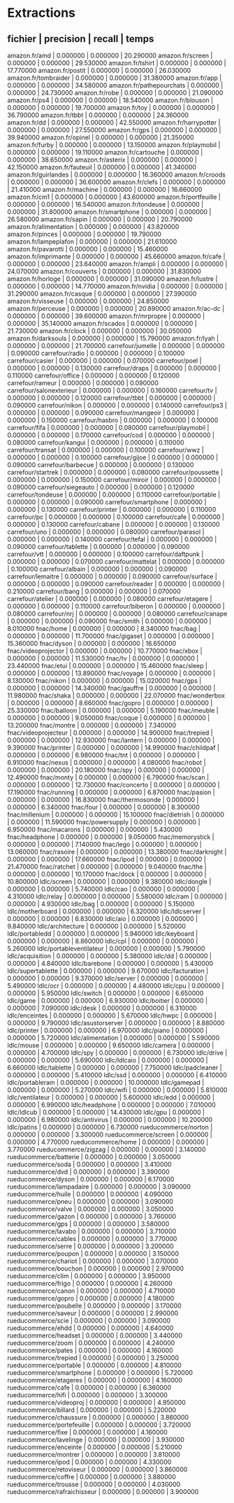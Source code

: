 Extractions
===========

fichier                      | precision | recall   | temps
-----------------------------------------------------------------------
amazon.fr/amd                | 0.000000  | 0.000000 | 20.290000
amazon.fr/screen             | 0.000000  | 0.000000 | 29.530000
amazon.fr/tshirt             | 0.000000  | 0.000000 | 17.770000
amazon.fr/postit             | 0.000000  | 0.000000 | 26.030000
amazon.fr/tombraider         | 0.000000  | 0.000000 | 31.380000
amazon.fr/app                | 0.000000  | 0.000000 | 34.580000
amazon.fr/pathepourchats     | 0.000000  | 0.000000 | 24.730000
amazon.fr/robe               | 0.000000  | 0.000000 | 21.090000
amazon.fr/ps4                | 0.000000  | 0.000000 | 18.540000
amazon.fr/blouson            | 0.000000  | 0.000000 | 19.700000
amazon.fr/toy                | 0.000000  | 0.000000 | 36.790000
amazon.fr/tbbt               | 0.000000  | 0.000000 | 24.360000
amazon.fr/dd                 | 0.000000  | 0.000000 | 42.550000
amazon.fr/harrypotter        | 0.000000  | 0.000000 | 27.550000
amazon.fr/gps                | 0.000000  | 0.000000 | 39.940000
amazon.fr/opinel             | 0.000000  | 0.000000 | 21.350000
amazon.fr/furby              | 0.000000  | 0.000000 | 13.150000
amazon.fr/playmobil          | 0.000000  | 0.000000 | 19.110000
amazon.fr/cartouche          | 0.000000  | 0.000000 | 38.650000
amazon.fr/asterix            | 0.000000  | 0.000000 | 42.150000
amazon.fr/fauteuil           | 0.000000  | 0.000000 | 41.340000
amazon.fr/guirlandes         | 0.000000  | 0.000000 | 16.360000
amazon.fr/croods             | 0.000000  | 0.000000 | 36.600000
amazon.fr/clefs              | 0.000000  | 0.000000 | 21.410000
amazon.fr/machine            | 0.000000  | 0.000000 | 16.660000
amazon.fr/cm1                | 0.000000  | 0.000000 | 43.600000
amazon.fr/portfeuille        | 0.000000  | 0.000000 | 16.540000
amazon.fr/tondeuse           | 0.000000  | 0.000000 | 31.800000
amazon.fr/smartphone         | 0.000000  | 0.000000 | 26.580000
amazon.fr/sapin              | 0.000000  | 0.000000 | 20.790000
amazon.fr/alimentation       | 0.000000  | 0.000000 | 43.820000
amazon.fr/pinces             | 0.000000  | 0.000000 | 19.790000
amazon.fr/lampeplafon        | 0.000000  | 0.000000 | 21.610000
amazon.fr/pavarotti          | 0.000000  | 0.000000 | 15.460000
amazon.fr/imprimante         | 0.000000  | 0.000000 | 45.660000
amazon.fr/cafe               | 0.000000  | 0.000000 | 23.640000
amazon.fr/ampli              | 0.000000  | 0.000000 | 24.070000
amazon.fr/couverts           | 0.000000  | 0.000000 | 31.830000
amazon.fr/horloge            | 0.000000  | 0.000000 | 31.090000
amazon.fr/lustre             | 0.000000  | 0.000000 | 14.770000
amazon.fr/nvidia             | 0.000000  | 0.000000 | 31.290000
amazon.fr/casque             | 0.000000  | 0.000000 | 27.390000
amazon.fr/visseuse           | 0.000000  | 0.000000 | 24.850000
amazon.fr/perceuse           | 0.000000  | 0.000000 | 20.890000
amazon.fr/ac-dc              | 0.000000  | 0.000000 | 39.600000
amazon.fr/mrpropre           | 0.000000  | 0.000000 | 35.140000
amazon.fr/scados             | 0.000000  | 0.000000 | 21.730000
amazon.fr/clock              | 0.000000  | 0.000000 | 30.050000
amazon.fr/darksouls          | 0.000000  | 0.000000 | 15.790000
amazon.fr/lyah               | 0.000000  | 0.000000 | 21.700000
carrefour/jumelle            | 0.000000  | 0.000000 | 0.090000
carrefour/radio              | 0.000000  | 0.000000 | 0.100000
carrefour/casier             | 0.000000  | 0.000000 | 0.070000
carrefour/poel               | 0.000000  | 0.000000 | 0.130000
carrefour/draps              | 0.000000  | 0.000000 | 0.110000
carrefour/office             | 0.000000  | 0.000000 | 0.120000
carrefour/rameur             | 0.000000  | 0.000000 | 0.090000
carrefour/salonexterieur     | 0.000000  | 0.000000 | 0.160000
carrefour/tv                 | 0.000000  | 0.000000 | 0.120000
carrefour/tbbt               | 0.000000  | 0.000000 | 0.090000
carrefour/nikon              | 0.000000  | 0.000000 | 0.140000
carrefour/ps3                | 0.000000  | 0.000000 | 0.090000
carrefour/mangeoir           | 0.000000  | 0.000000 | 0.150000
carrefour/hasbro             | 0.000000  | 0.000000 | 0.100000
carrefour/fifa               | 0.000000  | 0.000000 | 0.080000
carrefour/playmobil          | 0.000000  | 0.000000 | 0.170000
carrefour/cod                | 0.000000  | 0.000000 | 0.080000
carrefour/kangui             | 0.000000  | 0.000000 | 0.110000
carrefour/transat            | 0.000000  | 0.000000 | 0.100000
carrefour/wwz                | 0.000000  | 0.000000 | 0.100000
carrefour/gijoe              | 0.000000  | 0.000000 | 0.090000
carrefour/barbecue           | 0.000000  | 0.000000 | 0.130000
carrefour/startrek           | 0.000000  | 0.000000 | 0.080000
carrefour/poussette          | 0.000000  | 0.000000 | 0.150000
carrefour/miroir             | 0.000000  | 0.000000 | 0.090000
carrefour/siegeauto          | 0.000000  | 0.000000 | 0.120000
carrefour/tondeuse           | 0.000000  | 0.000000 | 0.110000
carrefour/portable           | 0.000000  | 0.000000 | 0.090000
carrefour/smartphone         | 0.000000  | 0.000000 | 0.130000
carrefour/printer            | 0.000000  | 0.000000 | 0.110000
carrefour/pc                 | 0.000000  | 0.000000 | 0.100000
carrefour/cafe               | 0.000000  | 0.000000 | 0.130000
carrefour/cabane             | 0.000000  | 0.000000 | 0.130000
carrefour/uno                | 0.000000  | 0.000000 | 0.080000
carrefour/parasol            | 0.000000  | 0.000000 | 0.140000
carrefour/tefal              | 0.000000  | 0.000000 | 0.090000
carrefour/tablette           | 0.000000  | 0.000000 | 0.090000
carrefour/vtt                | 0.000000  | 0.000000 | 0.100000
carrefour/daftpunk           | 0.000000  | 0.000000 | 0.070000
carrefour/mattelat           | 0.000000  | 0.000000 | 0.100000
carrefour/albain             | 0.000000  | 0.000000 | 0.090000
carrefour/lemaitre           | 0.000000  | 0.000000 | 0.090000
carrefour/surface            | 0.000000  | 0.000000 | 0.090000
carrefour/reader             | 0.000000  | 0.000000 | 0.210000
carrefour/bang               | 0.000000  | 0.000000 | 0.070000
carrefour/atelier            | 0.000000  | 0.000000 | 0.080000
carrefour/etagere            | 0.000000  | 0.000000 | 0.110000
carrefour/biberon            | 0.000000  | 0.000000 | 0.080000
carrefour/nrj                | 0.000000  | 0.000000 | 0.080000
carrefour/canape             | 0.000000  | 0.000000 | 0.090000
fnac/smith                   | 0.000000  | 0.000000 | 8.010000
fnac/home                    | 0.000000  | 0.000000 | 8.340000
fnac/bag                     | 0.000000  | 0.000000 | 11.700000
fnac/gigaset                 | 0.000000  | 0.000000 | 15.360000
fnac/dyson                   | 0.000000  | 0.000000 | 16.650000
fnac/videoprojector          | 0.000000  | 0.000000 | 10.770000
fnac/xbox                    | 0.000000  | 0.000000 | 11.530000
fnac/tv                      | 0.000000  | 0.000000 | 23.440000
fnac/etui                    | 0.000000  | 0.000000 | 15.460000
fnac/sleep                   | 0.000000  | 0.000000 | 13.890000
fnac/voyage                  | 0.000000  | 0.000000 | 8.130000
fnac/nikon                   | 0.000000  | 0.000000 | 15.020000
fnac/gps                     | 0.000000  | 0.000000 | 14.340000
fnac/gauffre                 | 0.000000  | 0.000000 | 11.980000
fnac/shaka                   | 0.000000  | 0.000000 | 22.070000
fnac/wonderbox               | 0.000000  | 0.000000 | 8.660000
fnac/gopro                   | 0.000000  | 0.000000 | 25.330000
fnac/balloon                 | 0.000000  | 0.000000 | 5.190000
fnac/meuble                  | 0.000000  | 0.000000 | 9.050000
fnac/coque                   | 0.000000  | 0.000000 | 13.200000
fnac/montre                  | 0.000000  | 0.000000 | 7.340000
fnac/videoprojecteur         | 0.000000  | 0.000000 | 14.900000
fnac/trepied                 | 0.000000  | 0.000000 | 12.930000
fnac/lantern                 | 0.000000  | 0.000000 | 9.390000
fnac/printer                 | 0.000000  | 0.000000 | 14.990000
fnac/childpaf                | 0.000000  | 0.000000 | 6.980000
fnac/tnt                     | 0.000000  | 0.000000 | 6.910000
fnac/nexus                   | 0.000000  | 0.000000 | 4.080000
fnac/robot                   | 0.000000  | 0.000000 | 20.180000
fnac/spy                     | 0.000000  | 0.000000 | 12.490000
fnac/monty                   | 0.000000  | 0.000000 | 6.790000
fnac/scan                    | 0.000000  | 0.000000 | 12.730000
fnac/concerto                | 0.000000  | 0.000000 | 17.190000
fnac/running                 | 0.000000  | 0.000000 | 6.870000
fnac/pasion                  | 0.000000  | 0.000000 | 16.830000
fnac/thermosonde             | 0.000000  | 0.000000 | 6.340000
fnac/four                    | 0.000000  | 0.000000 | 8.300000
fnac/millenium               | 0.000000  | 0.000000 | 15.100000
fnac/dietrish                | 0.000000  | 0.000000 | 11.590000
fnac/powersupply             | 0.000000  | 0.000000 | 6.950000
fnac/macarons                | 0.000000  | 0.000000 | 5.430000
fnac/headphone               | 0.000000  | 0.000000 | 9.050000
fnac/memorystick             | 0.000000  | 0.000000 | 7.140000
fnac/lego                    | 0.000000  | 0.000000 | 13.060000
fnac/rasoire                 | 0.000000  | 0.000000 | 13.380000
fnac/darknight               | 0.000000  | 0.000000 | 17.660000
fnac/ipod                    | 0.000000  | 0.000000 | 21.470000
fnac/ratchet                 | 0.000000  | 0.000000 | 9.040000
fnac/the                     | 0.000000  | 0.000000 | 10.170000
fnac/dock                    | 0.000000  | 0.000000 | 10.800000
ldlc/screen                  | 0.000000  | 0.000000 | 9.380000
ldlc/dongle                  | 0.000000  | 0.000000 | 5.740000
ldlc/cao                     | 0.000000  | 0.000000 | 4.310000
ldlc/relay                   | 0.000000  | 0.000000 | 5.580000
ldlc/ram                     | 0.000000  | 0.000000 | 4.930000
ldlc/bag                     | 0.000000  | 0.000000 | 5.150000
ldlc/motherboard             | 0.000000  | 0.000000 | 6.320000
ldlc/ldlcserver              | 0.000000  | 0.000000 | 6.830000
ldlc/aio                     | 0.000000  | 0.000000 | 9.840000
ldlc/architecture            | 0.000000  | 0.000000 | 5.520000
ldlc/portabledd              | 0.000000  | 0.000000 | 5.940000
ldlc/keyboard                | 0.000000  | 0.000000 | 8.860000
ldlc/cpl                     | 0.000000  | 0.000000 | 5.260000
ldlc/portableventilateur     | 0.000000  | 0.000000 | 5.790000
ldlc/acquisition             | 0.000000  | 0.000000 | 5.380000
ldlc/dd                      | 0.000000  | 0.000000 | 4.840000
ldlc/barebone                | 0.000000  | 0.000000 | 5.430000
ldlc/supertablette           | 0.000000  | 0.000000 | 9.670000
ldlc/facturation             | 0.000000  | 0.000000 | 9.370000
ldlc/server                  | 0.000000  | 0.000000 | 5.490000
ldlc/ocr                     | 0.000000  | 0.000000 | 4.480000
ldlc/cpu                     | 0.000000  | 0.000000 | 5.950000
ldlc/switch                  | 0.000000  | 0.000000 | 6.650000
ldlc/game                    | 0.000000  | 0.000000 | 6.930000
ldlc/boitier                 | 0.000000  | 0.000000 | 7.090000
ldlc/desk                    | 0.000000  | 0.000000 | 6.310000
ldlc/enceintes               | 0.000000  | 0.000000 | 5.670000
ldlc/hwpc                    | 0.000000  | 0.000000 | 9.790000
ldlc/asustorserver           | 0.000000  | 0.000000 | 8.880000
ldlc/printer                 | 0.000000  | 0.000000 | 6.970000
ldlc/piano                   | 0.000000  | 0.000000 | 5.720000
ldlc/alimentation            | 0.000000  | 0.000000 | 5.590000
ldlc/mouse                   | 0.000000  | 0.000000 | 9.650000
ldlc/camera                  | 0.000000  | 0.000000 | 4.700000
ldlc/spy                     | 0.000000  | 0.000000 | 6.730000
ldlc/drive                   | 0.000000  | 0.000000 | 5.690000
ldlc/ldlcaio                 | 0.000000  | 0.000000 | 6.660000
ldlc/tablette                | 0.000000  | 0.000000 | 7.750000
ldlc/padcleaner              | 0.000000  | 0.000000 | 5.410000
ldlc/ssd                     | 0.000000  | 0.000000 | 6.410000
ldlc/portableram             | 0.000000  | 0.000000 | 10.000000
ldlc/gamepad                 | 0.000000  | 0.000000 | 5.270000
ldlc/wifi                    | 0.000000  | 0.000000 | 5.810000
ldlc/ventilateur             | 0.000000  | 0.000000 | 5.600000
ldlc/edd                     | 0.000000  | 0.000000 | 6.990000
ldlc/headphone               | 0.000000  | 0.000000 | 7.010000
ldlc/ldlcub                  | 0.000000  | 0.000000 | 14.430000
ldlc/gpu                     | 0.000000  | 0.000000 | 6.980000
ldlc/antivirus               | 0.000000  | 0.000000 | 10.200000
ldlc/patins                  | 0.000000  | 0.000000 | 6.730000
rueducommerce/norton         | 0.000000  | 0.000000 | 3.300000
rueducommerce/screen         | 0.000000  | 0.000000 | 4.770000
rueducommerce/home           | 0.000000  | 0.000000 | 3.770000
rueducommerce/zigzag         | 0.000000  | 0.000000 | 3.140000
rueducommerce/batterie       | 0.000000  | 0.000000 | 3.050000
rueducommerce/soda           | 0.000000  | 0.000000 | 3.410000
rueducommerce/dvd            | 0.000000  | 0.000000 | 3.390000
rueducommerce/dyson          | 0.000000  | 0.000000 | 6.170000
rueducommerce/lampadaire     | 0.000000  | 0.000000 | 3.090000
rueducommerce/huile          | 0.000000  | 0.000000 | 4.090000
rueducommerce/pneu           | 0.000000  | 0.000000 | 3.090000
rueducommerce/valve          | 0.000000  | 0.000000 | 3.050000
rueducommerce/gazon          | 0.000000  | 0.000000 | 3.760000
rueducommerce/gps            | 0.000000  | 0.000000 | 3.580000
rueducommerce/lavabo         | 0.000000  | 0.000000 | 3.710000
rueducommerce/cables         | 0.000000  | 0.000000 | 3.770000
rueducommerce/serre          | 0.000000  | 0.000000 | 3.200000
rueducommerce/poupon         | 0.000000  | 0.000000 | 3.150000
rueducommerce/chariot        | 0.000000  | 0.000000 | 3.070000
rueducommerce/bouchon        | 0.000000  | 0.000000 | 2.970000
rueducommerce/clim           | 0.000000  | 0.000000 | 3.950000
rueducommerce/frigo          | 0.000000  | 0.000000 | 4.260000
rueducommerce/canon          | 0.000000  | 0.000000 | 4.710000
rueducommerce/gopro          | 0.000000  | 0.000000 | 4.180000
rueducommerce/poubelle       | 0.000000  | 0.000000 | 3.170000
rueducommerce/saveur         | 0.000000  | 0.000000 | 2.990000
rueducommerce/scie           | 0.000000  | 0.000000 | 3.090000
rueducommerce/ehdd           | 0.000000  | 0.000000 | 4.640000
rueducommerce/headset        | 0.000000  | 0.000000 | 3.440000
rueducommerce/zoom           | 0.000000  | 0.000000 | 4.240000
rueducommerce/pates          | 0.000000  | 0.000000 | 4.160000
rueducommerce/trepied        | 0.000000  | 0.000000 | 3.250000
rueducommerce/portable       | 0.000000  | 0.000000 | 4.810000
rueducommerce/smartphone     | 0.000000  | 0.000000 | 5.720000
rueducommerce/etageres       | 0.000000  | 0.000000 | 4.160000
rueducommerce/cafe           | 0.000000  | 0.000000 | 6.360000
rueducommerce/hifi           | 0.000000  | 0.000000 | 3.300000
rueducommerce/videoproj      | 0.000000  | 0.000000 | 4.950000
rueducommerce/billard        | 0.000000  | 0.000000 | 5.220000
rueducommerce/chaussure      | 0.000000  | 0.000000 | 3.860000
rueducommerce/portefeuille   | 0.000000  | 0.000000 | 3.720000
rueducommerce/fixe           | 0.000000  | 0.000000 | 4.160000
rueducommerce/lavelinge      | 0.000000  | 0.000000 | 3.930000
rueducommerce/enceinte       | 0.000000  | 0.000000 | 5.210000
rueducommerce/montrer        | 0.000000  | 0.000000 | 3.810000
rueducommerce/ipod           | 0.000000  | 0.000000 | 4.330000
rueducommerce/retoviseur     | 0.000000  | 0.000000 | 3.860000
rueducommerce/coffre         | 0.000000  | 0.000000 | 3.880000
rueducommerce/trousse        | 0.000000  | 0.000000 | 4.030000
rueducommerce/rafraichisseur | 0.000000  | 0.000000 | 3.900000
